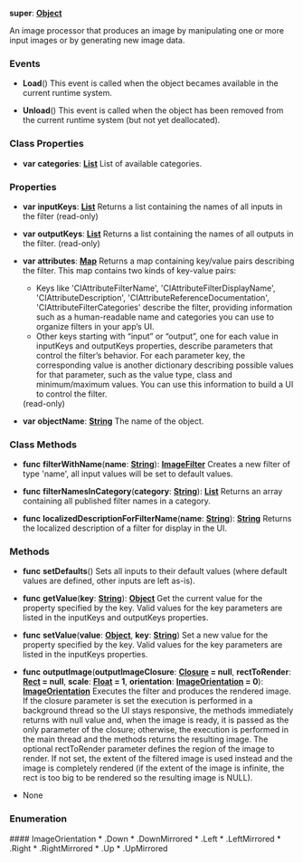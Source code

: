 **super**: **[Object](Object.md)**

An image processor that produces an image by manipulating one or more input images or by generating new image data.

### Events

* **Load**()
This event is called when the object becames available in the current runtime system.

* **Unload**()
This event is called when the object has been removed from the current runtime system (but not yet deallocated).



### Class Properties

* **var** **categories**: **[List](../gravity/list.md)**
List of available categories.



### Properties

* **var** **inputKeys**: **[List](../gravity/list.md)**
Returns a list containing the names of all inputs in the filter \(read-only\)

* **var** **outputKeys**: **[List](../gravity/list.md)**
Returns a list containing the names of all outputs in the filter. \(read-only\)

* **var** **attributes**: **[Map](../gravity/map.md)**
Returns a map containing key/value pairs describing the filter. This map contains two kinds of key-value pairs:<ul><li>Keys like 'CIAttributeFilterName', 'CIAttributeFilterDisplayName', 'CIAttributeDescription', 'CIAttributeReferenceDocumentation', 'CIAttributeFilterCategories' describe the filter, providing information such as a human-readable name and categories you can use to organize filters in your app’s UI.</li><li>Other keys starting with “input” or “output”, one for each value in inputKeys and outputKeys properties, describe parameters that control the filter’s behavior. For each parameter key, the corresponding value is another dictionary describing possible values for that parameter, such as the value type, class and minimum/maximum values. You can use this information to build a UI to control the filter.</li></ul> \(read-only\)

* **var** **objectName**: **[String](../gravity/string.md)**
The name of the object.



### Class Methods

* **func** **filterWithName**(**name**: **[String](../gravity/string.md)**): <strong>[ImageFilter](ImageFilter.md)</strong> 
Creates a new filter of type 'name', all input values will be set to default values.

* **func** **filterNamesInCategory**(**category**: **[String](../gravity/string.md)**): <strong>[List](../gravity/list.md)</strong> 
Returns an array containing all published filter names in a category.

* **func** **localizedDescriptionForFilterName**(**name**: **[String](../gravity/string.md)**): <strong>[String](../gravity/string.md)</strong> 
Returns the localized description of a filter for display in the UI.



### Methods

* **func** **setDefaults**()
Sets all inputs to their default values (where default values are defined, other inputs are left as-is).

* **func** **getValue**(**key**: **[String](../gravity/string.md)**): <strong>[Object](../gravity/object.md)</strong> 
Get the current value for the property specified by the key. Valid values for the key parameters are listed in the inputKeys and outputKeys properties.

* **func** **setValue**(**value**: **[Object](../gravity/object.md)**, **key**: **[String](../gravity/string.md)**)
Set a new value for the property specified by the key. Valid values for the key parameters are listed in the inputKeys properties.

* **func** **outputImage**(**outputImageClosure**: **[Closure](../gravity/closure.md) = null**, **rectToRender**: **[Rect](Rect.md) = null**, **scale**: **[Float](../gravity/float.md) = 1**, **orientation**: **<a href="#_enum_ImageOrientation">ImageOrientation</a> = 0**): <strong><a href="#_enum_ImageOrientation">ImageOrientation</a></strong> 
Executes the filter and produces the rendered image. If the closure parameter is set the execution is performed in a background thread so the UI stays responsive, the methods immediately returns with null value and, when the image is ready, it is passed as the only parameter of the closure; otherwise, the execution is performed in the main thread and the methods returns the resulting image. The optional rectToRender parameter defines the region of the image to render. If not set, the extent of the filtered image is used instead and the image is completely rendered (if the extent of the image is infinite, the rect is too big to be rendered so the resulting image is NULL).



* None

### Enumeration

<div name="_enum_ImageOrientation"></div>#### ImageOrientation
 * .Down
 * .DownMirrored
 * .Left
 * .LeftMirrored
 * .Right
 * .RightMirrored
 * .Up
 * .UpMirrored



